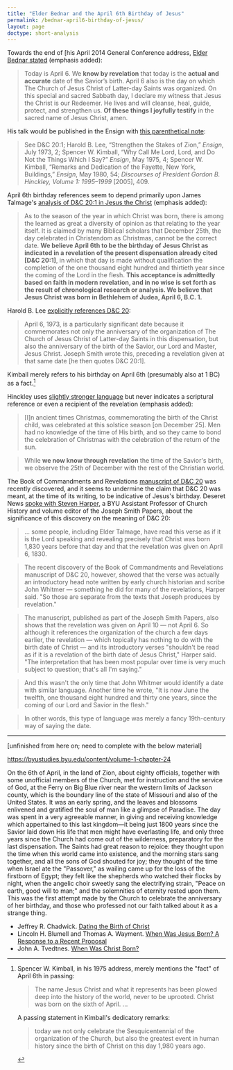 ```yaml
---
title: "Elder Bednar and the April 6th Birthday of Jesus"
permalink: /bednar-april6-birthday-of-jesus/
layout: page
doctype: short-analysis
---
```


Towards the end of [his April 2014 General Conference address, [Elder Bednar stated](https://www.churchofjesuschrist.org/study/general-conference/2014/04/bear-up-their-burdens-with-ease?lang=eng) (emphasis added):

> Today is April 6. We **know by revelation** that today is the **actual and accurate** date of the Savior’s birth. April 6 also is the day on which The Church of Jesus Christ of Latter-day Saints was organized.  On this special and sacred Sabbath day, I declare my witness that Jesus the Christ is our Redeemer. He lives and will cleanse, heal, guide, protect, and strengthen us. **Of these things I joyfully testify** in the sacred name of Jesus Christ, amen.

His talk would be published in the Ensign with [this parenthetical note](https://www.churchofjesuschrist.org/study/general-conference/2014/04/bear-up-their-burdens-with-ease?lang=eng):

> See D&C 20:1; Harold B. Lee, “Strengthen the Stakes of Zion,” *Ensign*, July 1973, 2; Spencer W. Kimball, “Why Call Me Lord, Lord, and Do Not the Things Which I Say?” *Ensign*, May 1975, 4; Spencer W. Kimball, “Remarks and Dedication of the Fayette, New York, Buildings,” *Ensign*, May 1980, 54; *Discourses of President Gordon B. Hinckley, Volume 1: 1995–1999* [2005], 409.

April 6th birthday references seem to depend primarily upon James Talmage's [analysis of D&C 20:1 in Jesus the Christ](https://archive.org/details/jesusthechrist1915/page/104) (emphasis added):

> As to the season of the year in which Christ was born, there is among the learned as great a diversity of opinion as that relating to the year itself. It is claimed by many Biblical scholars that December 25th, the day celebrated in Christendom as Christmas, cannot be the correct date. **We believe April 6th to be the birthday of Jesus Christ as indicated in a revelation of the present dispensation already cited [D&C 20:1]**, in which that day is made without qualification the completion of the one thousand eight hundred and thirtieth year since the coming of the Lord in the flesh. **This acceptance is admittedly based on faith in modern revelation, and in no wise is set forth as the result of chronological research or analysis. We believe that Jesus Christ was born in Bethlehem of Judea, April 6, B.C. 1.**

Harold B. Lee [explicitly references D&C 20](https://www.lds.org/ensign/1973/07/strengthen-the-stakes-of-zion?lang=eng&_r=1):

> April 6, 1973, is a particularly significant date because it commemorates not only the anniversary of the organization of The Church of Jesus Christ of Latter-day Saints in this dispensation, but also the anniversary of the birth of the Savior, our Lord and Master, Jesus Christ. Joseph Smith wrote this, preceding a revelation given at that same date [he then quotes D&C 20:1].

Kimball merely refers to his birthday on April 6th (presumably also at 1 BC) as a fact.[^kimball]

Hinckley uses [slightly stronger language](https://scottwoodward.org/jesus_christ_dateofbirth.html) but never indicates a scriptural reference or even a recipient of the revelation (emphasis added): 

> [I]n ancient times Christmas, commemorating the birth of the Christ child, was celebrated at this solstice season [on December 25]. Men had no knowledge of the time of His birth, and so they came to bond the celebration of Christmas with the celebration of the return of the sun.

> While **we now know through revelation** the time of the Savior's birth, we observe the 25th of December with the rest of the Christian world.

The Book of Commandments and Revelations [manuscript of D&C 20](http://www.josephsmithpapers.org/paper-summary/revelation-book-1/36) was recently discovered, and it seems to undermine the claim that D&C 20 was meant, at the time of its writing, to be indicative of Jesus's birthday.  Deseret News [spoke with Steven Harper](https://www.deseretnews.com/article/700094707/What-was-the-real-date-of-Jesus-birth.html?pg=all), a BYU Assistant Professor of Church History and volume editor of the Joseph Smith Papers, about the significance of this discovery on the meaning of D&C 20:

> ... some people, including Elder Talmage, have read this verse as if it is the Lord speaking and revealing precisely that Christ was born 1,830 years before that day and that the revelation was given on April 6, 1830.

> The recent discovery of the Book of Commandments and Revelations manuscript of D&C 20, however, showed that the verse was actually an introductory head note written by early church historian and scribe John Whitmer — something he did for many of the revelations, Harper said. "So those are separate from the texts that Joseph produces by revelation."

> The manuscript, published as part of the Joseph Smith Papers, also shows that the revelation was given on April 10 — not April 6. So although it references the organization of the church a few days earlier, the revelation — which topically has nothing to do with the birth date of Christ — and its introductory verses "shouldn't be read as if it is a revelation of the birth date of Jesus Christ," Harper said. "The interpretation that has been most popular over time is very much subject to question; that's all I'm saying."

> And this wasn't the only time that John Whitmer would identify a date with similar language. Another time he wrote, "It is now June the twelfth, one thousand eight hundred and thirty one years, since the coming of our Lord and Savior in the flesh."

> In other words, this type of language was merely a fancy 19th-century way of saying the date.

---

[unfinished from here on; need to complete with the below material]

https://byustudies.byu.edu/content/volume-1-chapter-24

On the 6th of April, in the land of Zion, about eighty officials, together with some unofficial members of the Church, met for instruction and the service of God, at the Ferry on Big Blue river near the western limits of Jackson county, which is the boundary line of the state of Missouri and also of the United States. It was an early spring, and the leaves and blossoms enlivened and gratified the soul of man like a glimpse of Paradise. The day was spent in a very agreeable manner, in giving and receiving knowledge which appertained to this last kingdom—it being just 1800 years since the Savior laid down His life that men might have everlasting life, and only three years since the Church had come out of the wilderness, preparatory for the last dispensation. The Saints had great reason to rejoice: they thought upon the time when this world came into existence, and the morning stars sang together, and all the sons of God shouted for joy; they thought of the time when Israel ate the "Passover," as wailing came up for the loss of the firstborn of Egypt; they felt like the shepherds who watched their flocks by night, when the angelic choir sweetly sang the electrifying strain, "Peace on earth, good will to man;" and the solemnities of eternity rested upon them. This was the first attempt made by the Church to celebrate the anniversary of her birthday, and those who professed not our faith talked about it as a strange thing.

* Jeffrey R. Chadwick. [Dating the Birth of Christ](https://byustudies.byu.edu/content/dating-birth-christ)
* Lincoln H. Blumell and Thomas A. Wayment. [When Was Jesus Born? A Response to a Recent Proposal](https://byustudies.byu.edu/content/when-was-jesus-born-response-recent-proposal)
* John A. Tvedtnes. [When Was Christ Born?](https://www.mormoninterpreter.com/when-was-christ-born/)

[^kimball]: Spencer W. Kimball, in his 1975 address, merely mentions the "fact" of April 6th in passing:

    > The name Jesus Christ and what it represents has been plowed deep into the history of the world, never to be uprooted. Christ was born on the sixth of April. ...

    A passing statement in Kimball's dedicatory remarks:

    > today we not only celebrate the Sesquicentennial of the organization of the Church, but also the greatest event in human history since the birth of Christ on this day 1,980 years ago.

[^effect_on_believers]: Believing members who were aware of this data [commented](https://exploringmormonism.com/elder-david-a-bednar-and-the-wrong-birthday/):

    > I admit I was very surprised when Bednar say we know ‘by revelation”. I had thought he was one of the sharpest apostles, given his academic background, so it’s interesting to say the least. I don’t consider every word at general conference (as it becomes written in the ensign) as binding doctrine either. I think this is a major problem with LDS understanding of the role of the leaders in this capacity. Anyway, I am still hopeful it will be excluded in the Ensign Copy and a clarification made.

[^talmage_uncertainty]: Some have interpreted a later statement of Talmage [as representing his uncertainty](https://lehislibrary.wordpress.com/2011/09/09/james-e-talmage-and-april-6th-new-data/) in the April 6th 1 B.C. conclusion.
